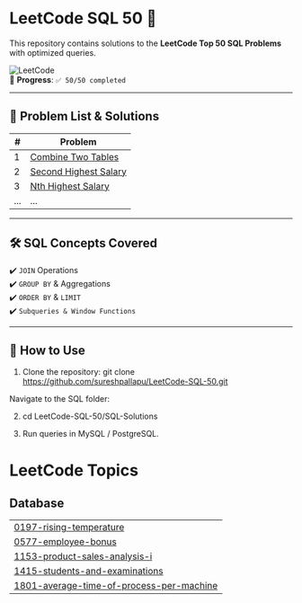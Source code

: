 # LeetCode SQL 50 🚀

This repository contains solutions to the **LeetCode Top 50 SQL Problems** with optimized queries.

![LeetCode](https://img.shields.io/badge/LeetCode-SQL%2050-orange)  
📌 **Progress**: `✅ 50/50 completed`

---

## 📂 Problem List & Solutions

| # | Problem |
|---|---------|
| 1 | [Combine Two Tables](https://leetcode.com/problems/combine-two-tables/) |
| 2 | [Second Highest Salary](https://leetcode.com/problems/second-highest-salary/) | 
| 3 | [Nth Highest Salary](https://leetcode.com/problems/nth-highest-salary/) |
| ... | ... |

---

## 🛠 SQL Concepts Covered
✔️ `JOIN` Operations  
✔️ `GROUP BY` & Aggregations  
✔️ `ORDER BY` & `LIMIT`  
✔️ `Subqueries & Window Functions`  

---

## 📌 How to Use
1. Clone the repository:
   git clone https://github.com/sureshpallapu/LeetCode-SQL-50.git

 Navigate to the SQL folder:
 
2. cd LeetCode-SQL-50/SQL-Solutions
   
3. Run queries in MySQL / PostgreSQL.

<!---LeetCode Topics Start-->
# LeetCode Topics
## Database
|  |
| ------- |
| [0197-rising-temperature](https://github.com/sureshpallapu/LeetCode-SQL-50/tree/master/0197-rising-temperature) |
| [0577-employee-bonus](https://github.com/sureshpallapu/LeetCode-SQL-50/tree/master/0577-employee-bonus) |
| [1153-product-sales-analysis-i](https://github.com/sureshpallapu/LeetCode-SQL-50/tree/master/1153-product-sales-analysis-i) |
| [1415-students-and-examinations](https://github.com/sureshpallapu/LeetCode-SQL-50/tree/master/1415-students-and-examinations) |
| [1801-average-time-of-process-per-machine](https://github.com/sureshpallapu/LeetCode-SQL-50/tree/master/1801-average-time-of-process-per-machine) |
<!---LeetCode Topics End-->